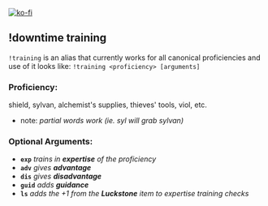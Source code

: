 [![ko-fi](https://ko-fi.com/img/githubbutton_sm.svg)](https://ko-fi.com/D1D71UZEM)
## !downtime training
`!training`  is an alias that currently works for all canonical proficiencies and use of it looks like: `!training <proficiency> [arguments]`

### Proficiency:
shield, sylvan, alchemist's supplies, thieves' tools, viol, etc.

- note: *partial words work (ie. syl will grab sylvan)*

### Optional Arguments:

- **`exp`**     *trains in **expertise** of the proficiency*
- **`adv`**     *gives **advantage***
- **`dis`**     *gives **disadvantage***
- **`guid`**   *adds **guidance***
- **`ls`**       *adds the +1 from the **Luckstone** item to expertise training checks*
